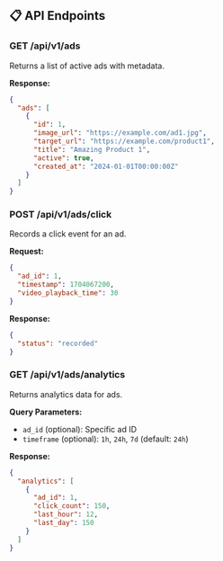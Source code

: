 ## 📋 API Endpoints

### GET /api/v1/ads
Returns a list of active ads with metadata.

**Response:**
```json
{
  "ads": [
    {
      "id": 1,
      "image_url": "https://example.com/ad1.jpg",
      "target_url": "https://example.com/product1",
      "title": "Amazing Product 1",
      "active": true,
      "created_at": "2024-01-01T00:00:00Z"
    }
  ]
}
```

### POST /api/v1/ads/click
Records a click event for an ad.

**Request:**
```json
{
  "ad_id": 1,
  "timestamp": 1704067200,
  "video_playback_time": 30
}
```

**Response:**
```json
{
  "status": "recorded"
}
```

### GET /api/v1/ads/analytics
Returns analytics data for ads.

**Query Parameters:**
- `ad_id` (optional): Specific ad ID
- `timeframe` (optional): `1h`, `24h`, `7d` (default: `24h`)

**Response:**
```json
{
  "analytics": [
    {
      "ad_id": 1,
      "click_count": 150,
      "last_hour": 12,
      "last_day": 150
    }
  ]
}
```
